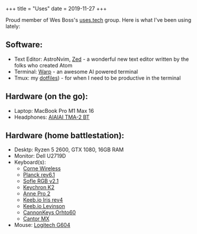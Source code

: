 +++
title = "Uses"
date = 2019-11-27
+++

Proud member of Wes Boss's [uses.tech](https://uses.tech/) group. Here is what I've been using lately:

## Software:
- Text Editor: AstroNvim, [Zed](https://zed.dev) - a wonderful new text editor written by the folks who created Atom
- Terminal: [Warp](https://warp.dev) - an awesome AI powered terminal
- Tmux: my [dotfiles](https://github.com/himynameisoleg/dotfiles/)) - for when I need to be productive in the terminal

## Hardware (on the go):
- Laptop: MacBook Pro M1 Max 16
- Headphones: [AIAIAI TMA-2 BT](https://amzn.to/43Cb7EN)

## Hardware (home battlestation):
- Desktp: Ryzen 5 2600, GTX 1080, 16GB RAM
- Monitor: Dell U2719D
- Keyboard(s): 
    - [Corne Wireless](https://typeractive.xyz/products/corne-partially-assembled-pcb)
    - [Planck rev6.1](https://olkb.com/products/planck-pcb)
    - [Sofle RGB v2.1](https://keyhive.xyz/shop/sofle)
    - [Keychron K2](https://www.keychron.com/products/keychron-k2-hot-swappable-wireless-mechanical-keyboard)
    - [Anne Pro 2](https://amzn.to/4afiC7a)
    - [Keeb.io Iris rev4](https://keeb.io/products/iris-rev-4-keyboard-split-ergonomic-keyboard)
    - [Keeb.io Levinson](https://keeb.io/products/levinson-lets-split-w-led-backlight?_pos=8&_sid=b793dc173&_ss=r)
    - [CannonKeys Orhto60](https://cannonkeys.com/products/ortho60)
    - [Cantor MX](https://github.com/diepala/cantor)
- Mouse: [Logitech G604](https://amzn.to/4cve9i6)
